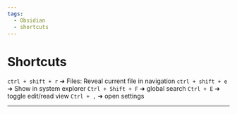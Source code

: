 ```yaml
---
tags:
  - Obsidian
  - shortcuts
---
```


# Shortcuts

`ctrl + shift + r` ➜ Files: Reveal current file in navigation
`ctrl + shift + e` ➜ Show in system explorer
`Ctrl + Shift + F` ➜ global search
`Ctrl + E` ➜ toggle edit/read view
`Ctrl + ,` ➜ open settings

---
